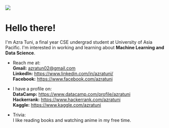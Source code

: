 ![](https://komarev.com/ghpvc/?username=azratuni)

<h1>Hello there!</h1>
I'm Azra Tuni, a final year CSE undergrad student at University of Asia Pacific. I'm interested in working and learning about <b>Machine Learning and Data Science</b>.

- Reach me at: 
<br><b>Gmail:</b> azratun02@gmail.com<br>
<b>LinkedIn:</b> https://www.linkedin.com/in/azratuni/<br>
<b>Facebook:</b> https://www.facebook.com/azratuni<br>

- I have a profile on: 
<br><b>DataCamp:</b> https://www.datacamp.com/profile/azratuni<br>
<b>Hackerrank:</b> https://www.hackerrank.com/azratuni<br>
<b>Kaggle:</b> https://www.kaggle.com/azratuni<br>

- Trivia: 
<br>I like reading books and watching anime in my free time. 
